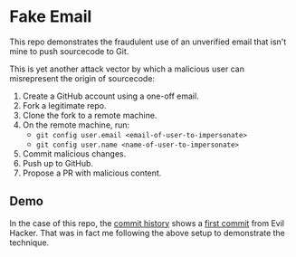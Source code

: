 # Fake Email

This repo demonstrates the fraudulent use of an unverified email that isn't mine
to push sourcecode to Git.

This is yet another attack vector by which a malicious user can misrepresent the
origin of sourcecode:

1. Create a GitHub account using a one-off email.
2. Fork a legitimate repo.
3. Clone the fork to a remote machine.
4. On the remote machine, run:
   * `git config user.email <email-of-user-to-impersonate>`
   * `git config user.name <name-of-user-to-impersonate>`
5. Commit malicious changes.
6. Push up to GitHub.
7. Propose a PR with malicious content.

## Demo

In the case of this repo, the [commit history](https://github.com/bendory/fake-email/commits/main) shows a [first commit](https://github.com/bendory/fake-email/commit/a25a11229686c607366eed7f201747de8a629a51) from Evil Hacker.
That was in fact me following the above setup to demonstrate the technique.
